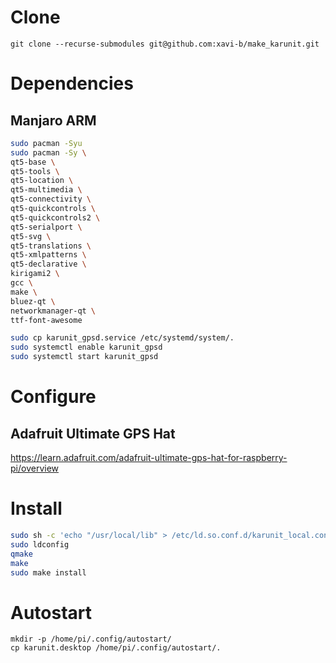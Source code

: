 # Clone
```
git clone --recurse-submodules git@github.com:xavi-b/make_karunit.git
```

# Dependencies
## Manjaro ARM
```bash
sudo pacman -Syu
sudo pacman -Sy \
qt5-base \
qt5-tools \
qt5-location \
qt5-multimedia \
qt5-connectivity \
qt5-quickcontrols \
qt5-quickcontrols2 \
qt5-serialport \
qt5-svg \
qt5-translations \
qt5-xmlpatterns \
qt5-declarative \
kirigami2 \
gcc \
make \
bluez-qt \
networkmanager-qt \
ttf-font-awesome

sudo cp karunit_gpsd.service /etc/systemd/system/.
sudo systemctl enable karunit_gpsd
sudo systemctl start karunit_gpsd
```

# Configure
## Adafruit Ultimate GPS Hat
https://learn.adafruit.com/adafruit-ultimate-gps-hat-for-raspberry-pi/overview

# Install
```bash
sudo sh -c 'echo "/usr/local/lib" > /etc/ld.so.conf.d/karunit_local.conf'
sudo ldconfig
qmake
make
sudo make install
```

# Autostart
```
mkdir -p /home/pi/.config/autostart/
cp karunit.desktop /home/pi/.config/autostart/.
```
